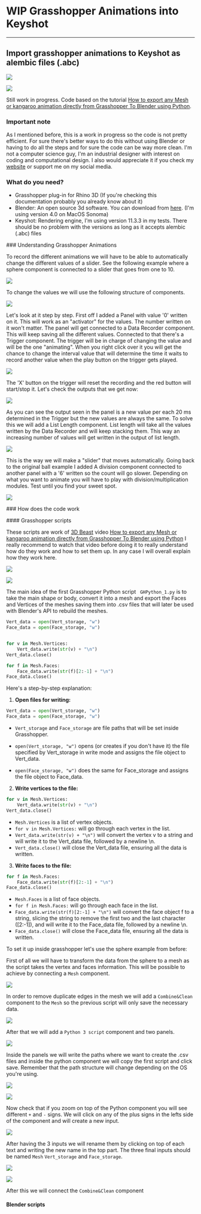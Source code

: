 # WIP Grasshopper Animations into Keyshot

----

## Import grasshopper animations to Keyshot as alembic files (.abc)

![](IMGS/Bouncing_Ball_Intro.gif)

![](IMGS/Kangaroo_Animation_Intro.gif)

Still work in progress. Code based on the tutorial [How to export any Mesh or kangaroo animation directly from Grasshopper To Blender using Python](https://youtu.be/Xm__UO0vw8E?si=HCaIqv2emvJkY-vh). 

### Important note

As I mentioned before, this is a work in progress so the code is not pretty efficient. For sure there's better ways to do this without using Blender or having to do all the steps and for sure the code can be way more clean. I'm not a computer science guy, I'm an industrial designer with interest on coding and computational design. I also would appreciate it if you check my [website](https://jmuozan.github.io/jorgemunyozz.github.io/) or support me on my social media. 

### What do you need?

- Grasshopper plug-in for Rhino 3D (If you're checking this documentation probably you already know about it)
- Blender: An open source 3d software. You can download from [here](https://www.blender.org/). (I'm using version 4.0 on MacOS Sonoma)
- Keyshot: Rendering engine, I'm using version 11.3.3 in my tests. There should be no problem with the versions as long as it accepts alembic (.abc) files

### Understanding Grasshopper Animations

To record the different animations we will have to be able to automatically change the different values of a slider. See the following example where a sphere component is connected to a slider that goes from one to 10. 

![](IMGS/Ball_Example_Slider.gif)

To change the values we will use the following structure of components. 

![](IMGS/Structure.png)

Let's look at it step by step. First off I added a Panel with value '0' written on it. This will work as an "activator" for the values. The number written on it won't matter. The panel will get connected to a Data Recorder component. This will keep saving all the different values. Connected to that there's a Trigger component. The trigger will be in charge of changing the value and will be the one "animating". When you right click over it you will get the chance to change the interval value that will determine the time it waits to record another value when the play button on the trigger gets played.

![](IMGS/Trigger.png)

The 'X' button on the trigger will reset the recording and the red button will start/stop it. Let's check the outputs that we get now:

![](IMGS/Data_Recorder.gif)

As you can see the output seen in the panel is a new value per each 20 ms determined in the Trigger but the new values are always the same. To solve this we will add a List Length component. List length will take all the values written by the Data Recorder and will keep stacking them. This way an increasing number of values will get written in the output of list length. 

![](IMGS/List_Length.gif)

This is the way we will make a "slider" that moves automatically. Going back to the original ball example I added A division component connected to another panel with a '6' written so the count will go slower. Depending on what you want to animate you will have to play with division/multiplication modules. Test until you find your sweet spot.

![](IMGS/Animated_Sphere.gif)

### How does the code work

#### Grasshopper scripts

These scripts are work of [3D Beast](https://www.youtube.com/@3DBeast) video [How to export any Mesh or kangaroo animation directly from Grasshopper To Blender using Python](https://youtu.be/Xm__UO0vw8E?si=HCaIqv2emvJkY-vh) I really recommend to watch that video before doing it to really understand how do they work and how to set them up. In any case I will overall explain how they work here. 

![](IMGS/3D_Beast_Chanel.png)

![](IMGS/Export_Video_Template.png)

The main idea of the first Grasshopper Python script ``` GHPython_1.py``` is to take the main shape or body, convert it into a mesh and export the Faces and Vertices of the meshes saving them into .csv files that will later be used with Blender's API to rebuild the meshes. 

```python
Vert_data = open(Vert_storage, "w")
Face_data = open(Face_storage, "w")


for v in Mesh.Vertices:
	Vert_data.write(str(v) + "\n")
Vert_data.close()

for f in Mesh.Faces:
	Face_data.write(str(f)[2:-1] + "\n")
Face_data.close()
```

Here's a step-by-step explanation:

1. **Open files for writing:**

```python
Vert_data = open(Vert_storage, "w")
Face_data = open(Face_storage, "w")
```

- ```Vert_storage``` and ```Face_storage``` are file paths that will be set inside Grasshopper.

- ```open(Vert_storage, "w")``` opens (or creates if you don't have it) the file specified by Vert_storage in write mode and assigns the file object to Vert_data.

- ```open(Face_storage, "w")``` does the same for Face_storage and assigns the file object to Face_data.
  
  
  
2. **Write vertices to the file:**

```python
for v in Mesh.Vertices:
    Vert_data.write(str(v) + "\n")
Vert_data.close()
```

- ```Mesh.Vertices``` is a list of vertex objects.
- ```for v in Mesh.Vertices:``` will go through each vertex in the list.
- ```Vert_data.write(str(v) + "\n")``` will convert the vertex v to a string and will write it to the Vert_data file, followed by a newline \n.
- ```Vert_data.close()``` will close the Vert_data file, ensuring all the data is written.

3. **Write faces to the file:**

```python
for f in Mesh.Faces:
    Face_data.write(str(f)[2:-1] + "\n")
Face_data.close()
```

- ```Mesh.Faces``` is a list of face objects.
- ```for f in Mesh.Faces:``` will go through each face in the list.
- ```Face_data.write(str(f)[2:-1] + "\n")``` will convert the face object f to a string, slicing the string to remove the first two and the last character ([2:-1]), and will write it to the Face_data file, followed by a newline \n.
- ```Face_data.close()``` will close the Face_data file, ensuring all the data is written.

To set it up inside grasshopper let's use the sphere example from before:

First of all we will have to transform the data from the sphere to a mesh as the script takes the vertex and faces information. This will be possible to achieve by connecting a ```Mesh``` component. 

![](IMGS/Mesh_Component.png)

In order to remove duplicate edges in the mesh we will add a ```Combine&Clean``` component to the ```Mesh``` so the previous script will only save the necessary data.

![](IMGS/Combine&Clean.png)

After that we will add a ```Python 3 script``` component and two panels. 

![](IMGS/Python_3_component.png)

Inside the panels we will write the paths where we want to create the .csv files and inside the python component we will copy the first script and click save. Remember that the path structure will change depending on the OS you're using.

![](IMGS/Paths.png)

![](IMGS/Copying_Script.png)

Now check that if you zoom on top of the Python component you will see different ```+``` and ```-``` signs. We will click on any of the plus signs in the lefts side of the component and will create a new input. 

![](IMGS/Editing_Python_Component.png)

After having the 3 inputs we will rename them by clicking on top of each text and writing the new name in the top part. The three final inputs should be named ```Mesh``` ```Vert_storage``` and ```Face_storage```.

![](IMGS/Renaming_inputs.png)

![](IMGS/New_Inputs.png)

After this we will connect the ```Combine&Clean``` component 



#### Blender scripts





